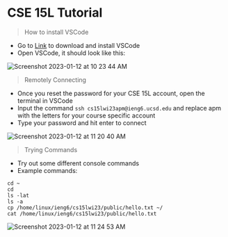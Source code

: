# CSE 15L Tutorial

> How to install VSCode
- Go to [Link](https://code.visualstudio.com/) to download and install VSCode
- Open VSCode, it should look like this: 

![Screenshot 2023-01-12 at 10 23 44 AM](https://user-images.githubusercontent.com/23327980/212163070-83f06db2-f6c3-4b94-960d-4a730222b610.jpg)

> Remotely Connecting
- Once you reset the password for your CSE 15L account, open the terminal in VSCode
- Input the command `ssh cs15lwi23apm@ieng6.ucsd.edu` and replace apm with the letters for your course specific account
- Type your password and hit enter to connect

![Screenshot 2023-01-12 at 11 20 40 AM](https://user-images.githubusercontent.com/23327980/212163032-a0674372-e380-4103-9053-fa9927c6cd25.jpg)

> Trying Commands
- Try out some different console commands
- Example commands:
```
cd ~
cd
ls -lat
ls -a
cp /home/linux/ieng6/cs15lwi23/public/hello.txt ~/
cat /home/linux/ieng6/cs15lwi23/public/hello.txt
```

![Screenshot 2023-01-12 at 11 24 53 AM](https://user-images.githubusercontent.com/23327980/212162992-0272eb44-63bd-4de5-b0b1-2610727bb549.jpg)

